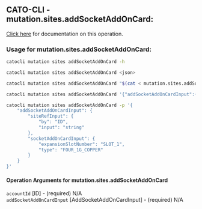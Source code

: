 
## CATO-CLI - mutation.sites.addSocketAddOnCard:
[Click here](https://api.catonetworks.com/documentation/#mutation-mutation.sites.addSocketAddOnCard) for documentation on this operation.

### Usage for mutation.sites.addSocketAddOnCard:

```bash
catocli mutation sites addSocketAddOnCard -h

catocli mutation sites addSocketAddOnCard <json>

catocli mutation sites addSocketAddOnCard "$(cat < mutation.sites.addSocketAddOnCard.json)"

catocli mutation sites addSocketAddOnCard '{"addSocketAddOnCardInput":{"siteRefInput":{"by":"ID","input":"string"},"socketAddOnCardInput":{"expansionSlotNumber":"SLOT_1","type":"FOUR_1G_COPPER"}}}'

catocli mutation sites addSocketAddOnCard -p '{
    "addSocketAddOnCardInput": {
        "siteRefInput": {
            "by": "ID",
            "input": "string"
        },
        "socketAddOnCardInput": {
            "expansionSlotNumber": "SLOT_1",
            "type": "FOUR_1G_COPPER"
        }
    }
}'
```

#### Operation Arguments for mutation.sites.addSocketAddOnCard ####

`accountId` [ID] - (required) N/A    
`addSocketAddOnCardInput` [AddSocketAddOnCardInput] - (required) N/A    
